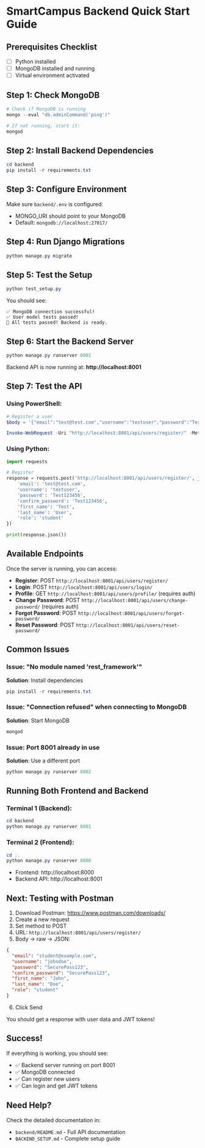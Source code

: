 # SmartCampus Backend Quick Start Guide

## Prerequisites Checklist

- [ ] Python installed
- [ ] MongoDB installed and running
- [ ] Virtual environment activated

## Step 1: Check MongoDB

```powershell
# Check if MongoDB is running
mongo --eval "db.adminCommand('ping')"

# If not running, start it:
mongod
```

## Step 2: Install Backend Dependencies

```powershell
cd backend
pip install -r requirements.txt
```

## Step 3: Configure Environment

Make sure `backend/.env` is configured:
- MONGO_URI should point to your MongoDB
- Default: `mongodb://localhost:27017/`

## Step 4: Run Django Migrations

```powershell
python manage.py migrate
```

## Step 5: Test the Setup

```powershell
python test_setup.py
```

You should see:
```
✅ MongoDB connection successful!
✅ User model tests passed!
🎉 All tests passed! Backend is ready.
```

## Step 6: Start the Backend Server

```powershell
python manage.py runserver 8001
```

Backend API is now running at: **http://localhost:8001**

## Step 7: Test the API

### Using PowerShell:

```powershell
# Register a user
$body = '{"email":"test@test.com","username":"testuser","password":"Test123456","confirm_password":"Test123456","first_name":"Test","last_name":"User","role":"student"}'

Invoke-WebRequest -Uri "http://localhost:8001/api/users/register/" -Method POST -Body $body -ContentType "application/json"
```

### Using Python:

```python
import requests

# Register
response = requests.post('http://localhost:8001/api/users/register/', json={
    'email': 'test@test.com',
    'username': 'testuser',
    'password': 'Test123456',
    'confirm_password': 'Test123456',
    'first_name': 'Test',
    'last_name': 'User',
    'role': 'student'
})

print(response.json())
```

## Available Endpoints

Once the server is running, you can access:

- **Register**: POST `http://localhost:8001/api/users/register/`
- **Login**: POST `http://localhost:8001/api/users/login/`
- **Profile**: GET `http://localhost:8001/api/users/profile/` (requires auth)
- **Change Password**: POST `http://localhost:8001/api/users/change-password/` (requires auth)
- **Forgot Password**: POST `http://localhost:8001/api/users/forgot-password/`
- **Reset Password**: POST `http://localhost:8001/api/users/reset-password/`

## Common Issues

### Issue: "No module named 'rest_framework'"
**Solution**: Install dependencies
```powershell
pip install -r requirements.txt
```

### Issue: "Connection refused" when connecting to MongoDB
**Solution**: Start MongoDB
```powershell
mongod
```

### Issue: Port 8001 already in use
**Solution**: Use a different port
```powershell
python manage.py runserver 8002
```

## Running Both Frontend and Backend

### Terminal 1 (Backend):
```powershell
cd backend
python manage.py runserver 8001
```

### Terminal 2 (Frontend):
```powershell
cd ..
python manage.py runserver 8000
```

- Frontend: http://localhost:8000
- Backend API: http://localhost:8001

## Next: Testing with Postman

1. Download Postman: https://www.postman.com/downloads/
2. Create a new request
3. Set method to POST
4. URL: `http://localhost:8001/api/users/register/`
5. Body → raw → JSON:
```json
{
  "email": "student@example.com",
  "username": "johndoe",
  "password": "SecurePass123",
  "confirm_password": "SecurePass123",
  "first_name": "John",
  "last_name": "Doe",
  "role": "student"
}
```
6. Click Send

You should get a response with user data and JWT tokens!

## Success!

If everything is working, you should see:
- ✅ Backend server running on port 8001
- ✅ MongoDB connected
- ✅ Can register new users
- ✅ Can login and get JWT tokens

## Need Help?

Check the detailed documentation in:
- `backend/README.md` - Full API documentation
- `BACKEND_SETUP.md` - Complete setup guide
